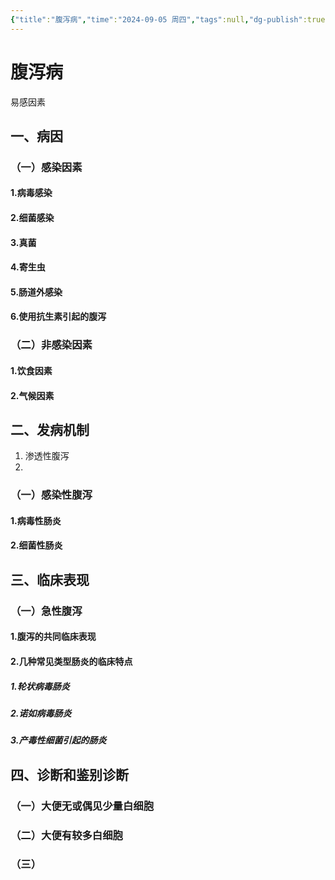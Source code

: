 ```yaml
---
{"title":"腹泻病","time":"2024-09-05 周四","tags":null,"dg-publish":true,"permalink":"/200 学习/205 儿科学/理论课/第09章 消化系统疾病/第9节 腹泻病/腹泻病/","dgPassFrontmatter":true,"created":"2024-09-05T08:06:33.000+08:00","updated":"2024-09-05T08:37:54.000+08:00"}
---
```


# 腹泻病

易感因素
## 一、病因
### （一）感染因素
#### 1.病毒感染
#### 2.细菌感染
#### 3.真菌
#### 4.寄生虫
#### 5.肠道外感染
#### 6.使用抗生素引起的腹泻
### （二）非感染因素
#### 1.饮食因素
#### 2.气候因素
## 二、发病机制
1. 渗透性腹泻
2. 
### （一）感染性腹泻
#### 1.病毒性肠炎
#### 2.细菌性肠炎
## 三、临床表现
### （一）急性腹泻
#### 1.腹泻的共同临床表现
#### 2.几种常见类型肠炎的临床特点
##### 1.轮状病毒肠炎
##### 2.诺如病毒肠炎
##### 3.产毒性细菌引起的肠炎
## 四、诊断和鉴别诊断
### （一）大便无或偶见少量白细胞 
### （二）大便有较多白细胞
### （三）
